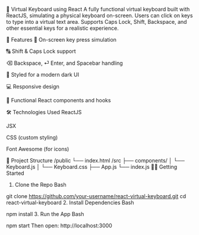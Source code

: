 🧠 Virtual Keyboard using React
A fully functional virtual keyboard built with ReactJS, simulating a physical keyboard on-screen. Users can click on keys to type into a virtual text area. Supports Caps Lock, Shift, Backspace, and other essential keys for a realistic experience.

🚀 Features
🎹 On-screen key press simulation

🔠 Shift & Caps Lock support

⌫ Backspace, ⏎ Enter, and Spacebar handling

🎨 Styled for a modern dark UI

💻 Responsive design

🧩 Functional React components and hooks

🛠️ Technologies Used
ReactJS

JSX

CSS (custom styling)

Font Awesome (for icons)

📁 Project Structure
/public
└── index.html
/src
├── components/
│   └── Keyboard.js
│   └── Keyboard.css
├── App.js
└── index.js
🧑‍💻 Getting Started
1. Clone the Repo
Bash

git clone https://github.com/your-username/react-virtual-keyboard.git
cd react-virtual-keyboard
2. Install Dependencies
Bash

npm install
3. Run the App
Bash

npm start
Then open: http://localhost:3000